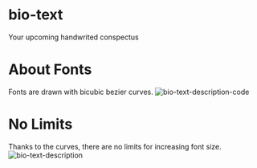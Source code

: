 # bio-text
Your upcoming handwrited conspectus

# About Fonts
Fonts are drawn with bicubic bezier curves.
![bio-text-description-code](https://user-images.githubusercontent.com/70776479/207784295-96523997-36d0-4148-8058-f582e03c9f3b.png)

# No Limits
Thanks to the curves, there are no limits for increasing font size.
![bio-text-description](https://user-images.githubusercontent.com/70776479/207784325-27aeaa7a-e067-4e79-8be4-731cb4417ab4.png)
